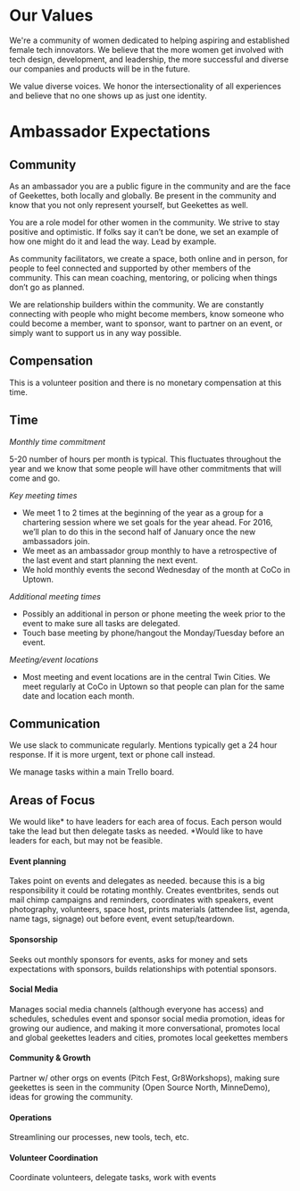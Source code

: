 # Our Values

We're a community of women dedicated to helping aspiring and established female tech innovators. We believe that the more women get involved with tech design, development, and leadership, the more successful and diverse our companies and products will be in the future.

We value diverse voices. We honor the intersectionality of all experiences and believe that no one shows up as just one identity.

# Ambassador Expectations

## Community

As an ambassador you are a public figure in the community and are the face of Geekettes, both locally and globally. Be present in the community and know that you not only represent yourself, but Geekettes as well.

You are a role model for other women in the community. We strive to stay positive and optimistic. If folks say it can’t be done, we set an example of how one might do it and lead the way. Lead by example.

As community facilitators, we create a space, both online and in person, for people to feel connected and supported by other members of the community. This can mean coaching, mentoring, or policing when things don’t go as planned.

We are relationship builders within the community. We are constantly connecting with people who might become members, know someone who could become a member, want to sponsor, want to partner on an event, or simply want to support us in any way possible.

## Compensation

This is a volunteer position and there is no monetary compensation at this time.

## Time

*Monthly time commitment*

5-20 number of hours per month is typical. This fluctuates throughout the year and we know that some people will have other commitments that will come and go.

*Key meeting times*

- We meet 1 to 2 times at the beginning of the year as a group for a chartering session where we set goals for the year ahead. For 2016, we’ll plan to do this in the second half of January once the new ambassadors join.
- We meet as an ambassador group monthly to have a retrospective of the last event and start planning the next event.
- We hold monthly events the second Wednesday of the month at CoCo in Uptown.

*Additional meeting times*
- Possibly an additional in person or phone meeting the week prior to the event to make sure all tasks are delegated.
- Touch base meeting by phone/hangout the Monday/Tuesday before an event.

*Meeting/event locations*
- Most meeting and event locations are in the central Twin Cities. We meet regularly at CoCo in Uptown so that people can plan for the same date and location each month.

## Communication

We use slack to communicate regularly. Mentions typically get a 24 hour response. If it is more urgent, text or phone call instead.

We manage tasks within a main Trello board.

## Areas of Focus

We would like* to have leaders for each area of focus. Each person would take the lead but then delegate tasks as needed. *Would like to have leaders for each, but may not be feasible.

#### Event planning

Takes point on events and delegates as needed. because this is a big responsibility it could be rotating monthly. Creates eventbrites, sends out mail chimp campaigns and reminders, coordinates with speakers, event photography, volunteers, space host, prints materials (attendee list, agenda, name tags, signage) out before event, event setup/teardown.

#### Sponsorship

Seeks out monthly sponsors for events, asks for money and sets expectations with sponsors, builds relationships with potential sponsors.

#### Social Media

Manages social media channels (although everyone has access) and schedules, schedules event and sponsor social media promotion, ideas for growing our audience, and making it more conversational, promotes local and global geekettes leaders and cities, promotes local geekettes members

#### Community & Growth

Partner w/ other orgs on events (Pitch Fest, Gr8Workshops), making sure geekettes is seen in the community (Open Source North, MinneDemo), ideas for growing the community.

#### Operations

Streamlining our processes, new tools, tech, etc.

#### Volunteer Coordination

Coordinate volunteers, delegate tasks, work with events
